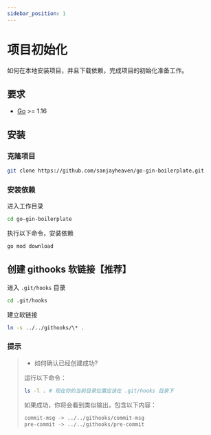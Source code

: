 ```yaml
---
sidebar_position: 1
---
```


# 项目初始化

如何在本地安装项目，并且下载依赖，完成项目的初始化准备工作。

## 要求

- [Go](https://golang.org/) >= 1.16

## 安装

### 克隆项目

```sh
git clone https://github.com/sanjayheaven/go-gin-boilerplate.git
```

### 安装依赖

进入工作目录

```sh
cd go-gin-boilerplate
```

执行以下命令，安装依赖

```sh
go mod download
```

## 创建 githooks 软链接【推荐】

进入 `.git/hooks` 目录

```sh
cd .git/hooks
```

建立软链接

```sh
ln -s ../../githooks/\* .
```

### 提示

> - 如何确认已经创建成功?
>
> 运行以下命令：
>
> ```sh
> ls -l . # 现在你的当前目录位置应该在 .git/hooks 目录下
> ```
>
> 如果成功，你将会看到类似输出，包含以下内容：
>
> ```sh
> commit-msg -> ../../githooks/commit-msg
> pre-commit -> ../../githooks/pre-commit
> ```
